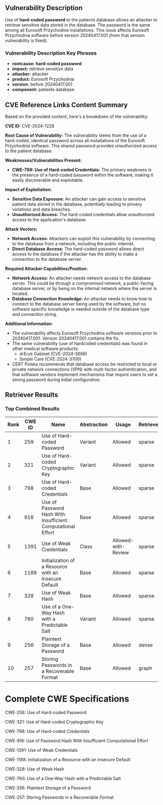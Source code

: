 ## Vulnerability Description
Use of **hard-coded password** to the patients database allows an attacker to retrieve sensitive data stored in the database. The password is the same among all Eurosoft Przychodnia installations. This issue affects Eurosoft Przychodnia software before version 20240417.001 (from that version vulnerability is fixed).

### Vulnerability Description Key Phrases
- **rootcause:** **hard-coded password**
- **impact:** retrieve sensitive data
- **attacker:** attacker
- **product:** Eurosoft Przychodnia
- **version:** before 20240417.001
- **component:** patients database

## CVE Reference Links Content Summary
Based on the provided content, here's a breakdown of the vulnerability:

**CVE ID:** CVE-2024-1228

**Root Cause of Vulnerability:**
The vulnerability stems from the use of a hard-coded, identical password across all installations of the Eurosoft Przychodnia software. This shared password provides unauthorized access to the patient database.

**Weaknesses/Vulnerabilities Present:**
- **CWE-798: Use of Hard-coded Credentials:** The primary weakness is the presence of a hard-coded password within the software, making it easily discoverable and exploitable.

**Impact of Exploitation:**
- **Sensitive Data Exposure:** An attacker can gain access to sensitive patient data stored in the database, potentially leading to privacy violations and data breaches.
- **Unauthorized Access:** The hard-coded credentials allow unauthorized access to the application's database.

**Attack Vectors:**
- **Network Access:** Attackers can exploit this vulnerability by connecting to the database from a network, including the public internet.
- **Direct Database Access:** The hard-coded password allows direct access to the database if the attacker has the ability to make a connection to the database server.

**Required Attacker Capabilities/Position:**
- **Network Access:** An attacker needs network access to the database server. This could be through a compromised network, a public-facing database server, or by being on the internal network where the server is located.
- **Database Connection Knowledge:** An attacker needs to know how to connect to the database server being used by the software, but no software specific knowledge is needed outside of the database type and connection string.

**Additional Information:**
- The vulnerability affects Eurosoft Przychodnia software versions prior to 20240417.001. Version 20240417.001 contains the fix.
- The same vulnerability (use of hardcoded credentials) was found in other medical software products:
   - drEryk Gabinet (CVE-2024-3699)
   - Simple Care (CVE-2024-3700)
- CERT Polska recommends that database access be restricted to local or private network connections (VPN) with multi-factor authentication, and that software vendors implement mechanisms that require users to set a strong password during initial configuration.

## Retriever Results

### Top Combined Results

| Rank | CWE ID | Name | Abstraction | Usage  | Retrievers | Individual Scores |
|------|--------|------|-------------|-------|------------|-------------------|
| 1 | 259 | Use of Hard-coded Password | Variant | Allowed | sparse | 0.344 |
| 2 | 321 | Use of Hard-coded Cryptographic Key | Variant | Allowed | sparse | 0.332 |
| 3 | 798 | Use of Hard-coded Credentials | Base | Allowed | sparse | 0.306 |
| 4 | 916 | Use of Password Hash With Insufficient Computational Effort | Base | Allowed | sparse | 0.296 |
| 5 | 1391 | Use of Weak Credentials | Class | Allowed-with-Review | sparse | 0.287 |
| 6 | 1188 | Initialization of a Resource with an Insecure Default | Base | Allowed | sparse | 0.267 |
| 7 | 328 | Use of Weak Hash | Base | Allowed | sparse | 0.265 |
| 8 | 760 | Use of a One-Way Hash with a Predictable Salt | Variant | Allowed | sparse | 0.263 |
| 9 | 256 | Plaintext Storage of a Password | Base | Allowed | dense | 0.533 |
| 10 | 257 | Storing Passwords in a Recoverable Format | Base | Allowed | graph | 0.002 |



# Complete CWE Specifications

CWE-259: Use of Hard-coded Password

CWE-321: Use of Hard-coded Cryptographic Key

CWE-798: Use of Hard-coded Credentials

CWE-916: Use of Password Hash With Insufficient Computational Effort

CWE-1391: Use of Weak Credentials

CWE-1188: Initialization of a Resource with an Insecure Default

CWE-328: Use of Weak Hash

CWE-760: Use of a One-Way Hash with a Predictable Salt

CWE-256: Plaintext Storage of a Password

CWE-257: Storing Passwords in a Recoverable Format